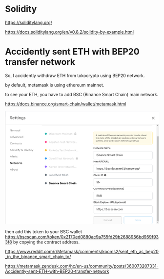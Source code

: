 # Solidity
https://soliditylang.org/

https://docs.soliditylang.org/en/v0.8.2/solidity-by-example.html

# Accidently sent ETH with BEP20 transfer network

So, I accidently withdraw ETH from tokocrypto using BEP20 network.

by default, metamask is using ethereum mainnet.

to see your ETH, you have to add BSC (Binance Smart Chain) main network.

https://docs.binance.org/smart-chain/wallet/metamask.html


![BSC](./images/Screenshot_2021-03-07_17-06-12.png)

then add this token to your BSC wallet https://bscscan.com/token/0x2170ed0880ac9a755fd29b2688956bd959f933f8 by copying the contract address.

https://www.reddit.com/r/Metamask/comments/kooms2/sent_eth_as_bep20_in_the_binance_smart_chain_to/

https://metamask.zendesk.com/hc/en-us/community/posts/360073207331-Accidently-sent-ETH-with-BEP20-transfer-network
